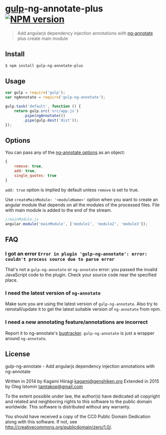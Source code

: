 # [gulp](http://gulpjs.com)-ng-annotate-plus [![NPM version](https://badge.fury.io/js/gulp-ng-annotate-plus.svg)](http://badge.fury.io/js/gulp-ng-annotate-plus)

> Add angularjs dependency injection annotations with [ng-annotate](https://github.com/olov/ng-annotate) plus create main module

## Install

```bash
$ npm install gulp-ng-annotate-plus
```

## Usage

```js
var gulp = require('gulp');
var ngAnnotate = require('gulp-ng-annotate');

gulp.task('default', function () {
	return gulp.src('src/app.js')
		.pipe(ngAnnotate())
		.pipe(gulp.dest('dist'));
});
```

## Options

You can pass any of the [ng-annotate options](https://github.com/olov/ng-annotate#installation-and-usage) as an object:
```js
{
	remove: true,
	add: true,
	single_quotes: true
}
```

`add: true` option is implied by default unless `remove` is set to true.

Use `createMainModule: '<moduleName>'` option when you want to create an angular module that depends on all the modules of the processed files.
File with main module is added to the end of the stream.

```js
//mainModule.js
angular.module('mainModule', ['module1', 'module2', 'module3']);
```

## FAQ

### I got an error `Error in plugin 'gulp-ng-annotate': error: couldn't process source due to parse error`

That's not a `gulp-ng-annotate` or `ng-annotate` error: you passed the invalid JavaScript code to the plugin. Check your source code near the specified place.

### I need the latest version of `ng-annotate`

Make sure you are using the latest version of `gulp-ng-annotate`. Also try to reinstall/update it to get the latest suitable version of `ng-annotate` from npm.

### I need a new annotating feature/annotations are incorrect

Report it to ng-annotate's [bugtracker](https://github.com/olov/ng-annotate/issues). `gulp-ng-annotate` is just a wrapper around `ng-annotate`.

## License

gulp-ng-annotate - Add angularjs dependency injection annotations with ng-annotate

Written in 2014 by Kagami Hiiragi <kagami@genshiken.org>
Extended in 2015 by Oleg Istomin <tamtakoe@gmail.com>

To the extent possible under law, the author(s) have dedicated all copyright and related and neighboring rights to this software to the public domain worldwide. This software is distributed without any warranty.

You should have received a copy of the CC0 Public Domain Dedication along with this software. If not, see <http://creativecommons.org/publicdomain/zero/1.0/>.

